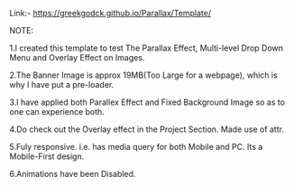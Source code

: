 Link:- https://greekgodck.github.io/Parallax/Template/

NOTE:

1.I created this template to test The Parallax Effect, Multi-level Drop Down Menu and Overlay Effect on Images.

2.The Banner Image is approx 19MB(Too Large for a webpage), which is why I have put a pre-loader.


3.I have applied both Parallex Effect and Fixed Background Image so as to one can experience both.

4.Do check out the Overlay effect in the Project Section. Made use of attr.

5.Fuly responsive. i.e. has media query for both Mobile and PC. Its a Mobile-First design.

6.Animations have been Disabled.
